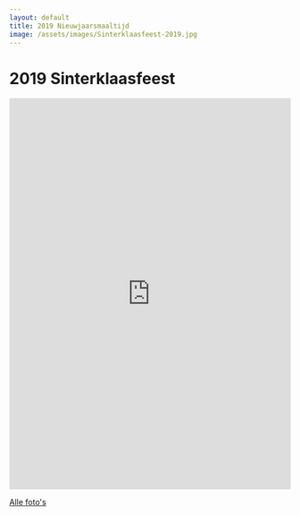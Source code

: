 ```yaml
---
layout: default
title: 2019 Nieuwjaarsmaaltijd
image: /assets/images/Sinterklaasfeest-2019.jpg
---
```


# 2019 Sinterklaasfeest

<iframe src="https://albumizr.com/a/YvcT" scrolling="no" frameborder="0" allowfullscreen width="100%" height="700px"></iframe>

[Alle foto's](https://www.flickr.com/photos/peterkriens/albums/72157712103467506)
